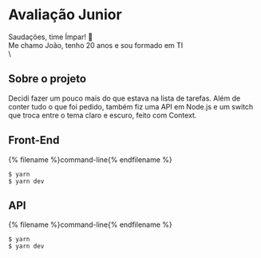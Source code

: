 # Avaliação Junior
Saudações, time Ímpar! 🖖\
Me chamo João, tenho 20 anos e sou formado em TI\
\

## Sobre o projeto
Decidi fazer um pouco mais do que estava na lista de tarefas. Além de conter tudo o que foi pedido, também fiz uma API em Node.js e um switch que troca entre o tema claro e escuro, feito com Context.

## Front-End
<!--sec data-title="Your first command: OS X and Linux" data-id="OSX_Linux_whoami" data-collapse=true ces-->

{% filename %}command-line{% endfilename %}

    $ yarn
    $ yarn dev

<!--endsec-->

## API
<!--sec data-title="Your first command: OS X and Linux" data-id="OSX_Linux_whoami" data-collapse=true ces-->

{% filename %}command-line{% endfilename %}

    $ yarn
    $ yarn dev

<!--endsec-->

